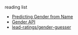 reading list

- [Predicting Gender from Name](https://towardsdatascience.com/predicting-gender-from-name-caf82b9ae9a9) 
- [Gender API](https://gender-api.com/) 
- [lead-ratings/gender-guesser](https://github.com/lead-ratings/gender-guesser) 